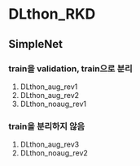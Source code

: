 # DLthon_RKD
## SimpleNet

### train을 validation, train으로 분리
1. DLthon_aug_rev1
2. DLthon_aug_rev2
3. DLthon_noaug_rev1

### train을 분리하지 않음
1. DLthon_aug_rev3
2. DLthon_noaug_rev2

